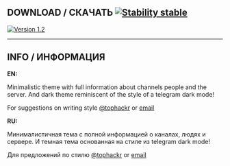 ## DOWNLOAD / СКАЧАТЬ [![Stability stable](https://img.shields.io/badge/stability-stable-brightgreen.svg?style=flat)](https://mega.nz/#!bEpyXaZY!lPu9UniNtI5-hU_6v1c0G-oGv1OMOd9pk_6ZpIejkO8)

[![Version 1.2](https://img.shields.io/badge/version-1.2-yellow.svg?style=flat)](https://mega.nz/#!bEpyXaZY!lPu9UniNtI5-hU_6v1c0G-oGv1OMOd9pk_6ZpIejkO8)

---

## INFO / ИНФОРМАЦИЯ

**EN:**

Minimalistic theme with full information about channels people and the server.
And dark theme reminiscent of the style of a telegram dark mode!

For suggestions on writing style [@tophackr][tophackr_telegram_link] or [email][tophackr_email_link]

**RU:**

Минималистичная тема с полной информацией о каналах, людях и сервере. И темная тема основанная на стиле из telegram dark mode!

Для предложений по стилю [@tophackr][tophackr_telegram_link] or [email][tophackr_email_link]

[tophackr_telegram_link]: https://t.me/tophackr
[tophackr_email_link]: mailto:tphkr@ya.ru